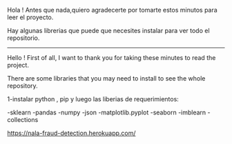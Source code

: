 Hola ! Antes que nada,quiero agradecerte por tomarte estos minutos para leer el proyecto.

Hay algunas librerias que puede que necesites instalar para ver todo el repositorio.
__________________________________________________________________________________________
Hello ! First of all, I want to thank you for taking these minutes to read the project.

There are some libraries that you may need to install to see the whole repository.

1-instalar python , pip y luego las liberias de requerimientos: 

-sklearn
-pandas 
-numpy 
-json
-matplotlib.pyplot 
-seaborn
-imblearn
-collections

https://nala-fraud-detection.herokuapp.com/
